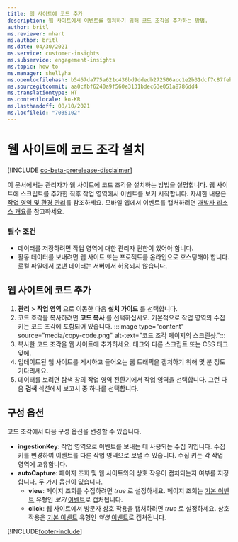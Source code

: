 ```yaml
---
title: 웹 사이트에 코드 추가
description: 웹 사이트에서 이벤트를 캡처하기 위해 코드 조각을 추가하는 방법.
author: britl
ms.reviewer: mhart
ms.author: britl
ms.date: 04/30/2021
ms.service: customer-insights
ms.subservice: engagement-insights
ms.topic: how-to
ms.manager: shellyha
ms.openlocfilehash: b5467da775a621c436bd9ddedb272506acc1e2b31dcf7c87feb5dd11e2daae2b
ms.sourcegitcommit: aa0cfbf6240a9f560e3131bdec63e051a8786dd4
ms.translationtype: HT
ms.contentlocale: ko-KR
ms.lasthandoff: 08/10/2021
ms.locfileid: "7035102"
---
```

# <a name="install-the-code-snippet-on-a-website"></a>웹 사이트에 코드 조각 설치

[!INCLUDE [cc-beta-prerelease-disclaimer](includes/cc-beta-prerelease-disclaimer.md)]

이 문서에서는 관리자가 웹 사이트에 코드 조각을 설치하는 방법을 설명합니다. 웹 사이트에 스크립트를 추가한 직후 작업 영역에서 이벤트를 보기 시작합니다. 자세한 내용은 [작업 영역 및 환경 관리](manage-environments-workspaces.md)를 참조하세요. 모바일 앱에서 이벤트를 캡처하려면 [개발자 리소스 개요](developer-resources.md)를 참고하세요.


### <a name="prerequisites"></a>필수 조건

* 데이터를 저장하려면 작업 영역에 대한 관리자 권한이 있어야 합니다.
* 활동 데이터를 보내려면 웹 사이트 또는 프로젝트를 온라인으로 호스팅해야 합니다. 로컬 파일에서 보낸 데이터는 서버에서 허용되지 않습니다.


## <a name="add-code-to-your-website"></a>웹 사이트에 코드 추가
1.  **관리** > **작업 영역** 으로 이동한 다음 **설치 가이드** 를 선택합니다.
1. 코드 조각을 복사하려면 **코드 복사** 를 선택하십시오. 기본적으로 작업 영역의 수집 키는 코드 조각에 포함되어 있습니다.
:::image type="content" source="media/copy-code.png" alt-text="코드 조각 페이지의 스크린샷.":::
3. 복사한 코드 조각을 웹 사이트에 추가하세요. <head> 태그와 다른 스크립트 또는 CSS 태그 앞에.
4.  업데이트된 웹 사이트를 게시하고 들어오는 웹 트래픽을 캡처하기 위해 몇 분 정도 기다리세요.
5.  데이터를 보려면 탐색 창의 작업 영역 전환기에서 작업 영역을 선택합니다. 그런 다음 **검색** 섹션에서 보고서 중 하나를 선택합니다.

## <a name="configuration-options"></a>구성 옵션

코드 조각에서 다음 구성 옵션을 변경할 수 있습니다.

- **ingestionKey**: 작업 영역으로 이벤트를 보내는 데 사용되는 수집 키입니다. 수집 키를 변경하여 이벤트를 다른 작업 영역으로 보낼 수 있습니다. 수집 키는 각 작업 영역에 고유합니다. 
- **autoCapture**: 페이지 조회 및 웹 사이트와의 상호 작용이 캡처되는지 여부를 지정합니다. 두 가지 옵션이 있습니다.
    - **view**: 페이지 조회를 수집하려면 *true* 로 설정하세요. 페이지 조회는 [기본 이벤트](glossary.md#base-event) 유형인 *보기* [이벤트](glossary.md#event)로 캡처됩니다.
    - **click**: 웹 사이트에서 방문자 상호 작용을 캡처하려면 *true* 로 설정하세요. 상호 작용은 [기본 이벤트](glossary.md#base-event) 유형인 *액션* [이벤트](glossary.md#event)로 캡처됩니다.

[!INCLUDE[footer-include](../includes/footer-banner.md)]

